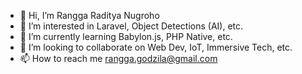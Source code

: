 - 👋 Hi, I’m Rangga Raditya Nugroho
- 👀 I’m interested in Laravel, Object Detections (AI), etc.
- 🌱 I’m currently learning Babylon.js, PHP Native, etc.
- 💞️ I’m looking to collaborate on Web Dev, IoT, Immersive Tech, etc.
- 📫 How to reach me rangga.godzila@gmail.com

<!---
Oecophyllaa/Oecophyllaa is a ✨ special ✨ repository because its `README.md` (this file) appears on your GitHub profile.
You can click the Preview link to take a look at your changes.
--->
